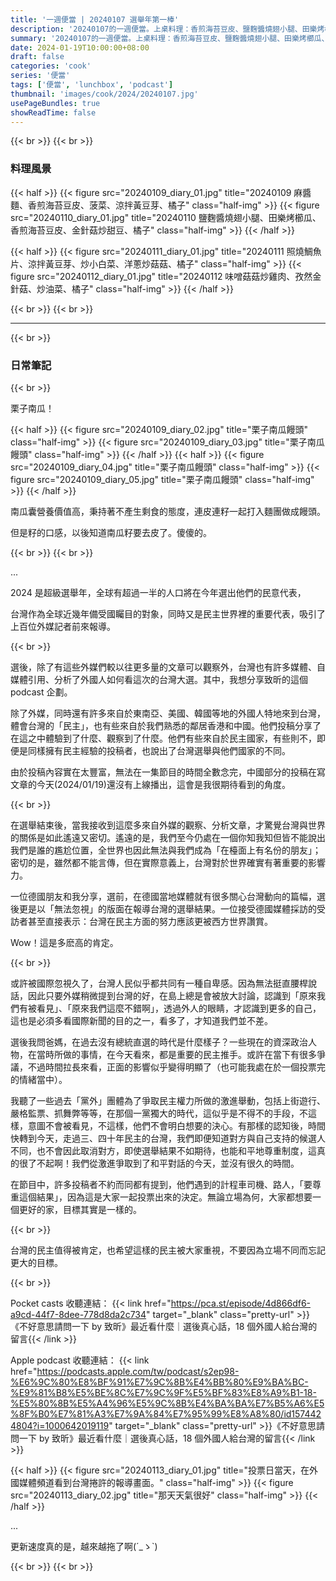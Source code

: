 ```yaml
---
title: '一週便當 | 20240107 選舉年第一棒'
description: '20240107的一週便當。上桌料理：香煎海苔豆皮、鹽麴醬燒翅小腿、田樂烤櫛瓜、孜然金針菇。'
summary: '20240107的一週便當。上桌料理：香煎海苔豆皮、鹽麴醬燒翅小腿、田樂烤櫛瓜、孜然金針菇。'
date: 2024-01-19T10:00:00+08:00
draft: false
categories: 'cook'
series: '便當'
tags: ['便當', 'lunchbox', 'podcast']
thumbnail: 'images/cook/2024/20240107.jpg'
usePageBundles: true
showReadTime: false
---
```


{{< br >}}
{{< br >}}

### 料理風景

{{< half >}}
{{< figure src="20240109_diary_01.jpg" title="20240109 麻醬麵、香煎海苔豆皮、菠菜、涼拌黃豆芽、橘子" class="half-img" >}}
{{< figure src="20240110_diary_01.jpg" title="20240110 鹽麴醬燒翅小腿、田樂烤櫛瓜、香煎海苔豆皮、金針菇炒甜豆、橘子" class="half-img" >}}
{{< /half >}}

{{< half >}}
{{< figure src="20240111_diary_01.jpg" title="20240111 照燒鯛魚片、涼拌黃豆芽、炒小白菜、洋蔥炒菇菇、橘子" class="half-img" >}}
{{< figure src="20240112_diary_01.jpg" title="20240112 味噌菇菇炒雞肉、孜然金針菇、炒油菜、橘子" class="half-img" >}}
{{< /half >}}

{{< br >}}
{{< br >}}

---

{{< br >}}

### 日常筆記

{{< br >}}

栗子南瓜！

{{< half >}}
{{< figure src="20240109_diary_02.jpg" title="栗子南瓜饅頭" class="half-img" >}}
{{< figure src="20240109_diary_03.jpg" title="栗子南瓜饅頭" class="half-img" >}}
{{< /half >}}
{{< half >}}
{{< figure src="20240109_diary_04.jpg" title="栗子南瓜饅頭" class="half-img" >}}
{{< figure src="20240109_diary_05.jpg" title="栗子南瓜饅頭" class="half-img" >}}
{{< /half >}}

南瓜囊營養價值高，秉持著不產生剩食的態度，連皮連籽一起打入麵團做成饅頭。

但是籽的口感，以後知道南瓜籽要去皮了。傻傻的。

{{< br >}}
{{< br >}}

...

2024 是超級選舉年，全球有超過一半的人口將在今年選出他們的民意代表，

台灣作為全球近幾年備受國矚目的對象，同時又是民主世界裡的重要代表，吸引了上百位外媒記者前來報導。

{{< br >}}

選後，除了有這些外媒們較以往更多量的文章可以觀察外，台灣也有許多媒體、自媒體引用、分析了外國人如何看這次的台灣大選。其中，我想分享致昕的這個 podcast 企劃。

除了外媒，同時還有許多來自於東南亞、美國、韓國等地的外國人特地來到台灣，體會台灣的「民主」，也有些來自於我們熟悉的鄰居香港和中國。他們投稿分享了在這之中體驗到了什麼、觀察到了什麼。他們有些來自於民主國家，有些則不，即便是同樣擁有民主經驗的投稿者，也說出了台灣選舉與他們國家的不同。

由於投稿內容實在太豐富，無法在一集節目的時間全數念完，中國部分的投稿在寫文章的今天(2024/01/19)還沒有上線播出，這會是我很期待看到的角度。

{{< br >}}

在選舉結束後，當我接收到這麼多來自外媒的觀察、分析文章，才驚覺台灣與世界的關係是如此遙遠又密切。遙遠的是，我們至今仍處在一個你知我知但皆不能說出我們是誰的尷尬位置，全世界也因此無法與我們成為「在檯面上有名份的朋友」；密切的是，雖然都不能言傳，但在實際意義上，台灣對於世界確實有著重要的影響力。

一位德國朋友和我分享，選前，在德國當地媒體就有很多關心台灣動向的篇幅，選後更是以「無法忽視」的版面在報導台灣的選舉結果。一位接受德國媒體採訪的受訪者甚至直接表示：台灣在民主方面的努力應該更被西方世界讚賞。

Wow！這是多麽高的肯定。

{{< br >}}

或許被國際忽視久了，台灣人民似乎都共同有一種自卑感。因為無法挺直腰桿說話，因此只要外媒稍微提到台灣的好，在島上總是會被放大討論，認識到「原來我們有被看見」、「原來我們這麼不錯啊」，透過外人的眼睛，才認識到更多的自己，這也是必須多看國際新聞的目的之一，看多了，才知道我們並不差。

選後我問爸媽，在過去沒有總統直選的時代是什麼樣子？一些現在的資深政治人物，在當時所做的事情，在今天看來，都是重要的民主推手。或許在當下有很多爭議，不過時間拉長來看，正面的影響似乎變得明顯了（也可能我處在於一個投票完的情緒當中）。

我聽了一些過去「黨外」團體為了爭取民主權力所做的激進舉動，包括上街遊行、嚴格監票、抓舞弊等等，在那個一黨獨大的時代，這似乎是不得不的手段，不這樣，意圖不會被看見，不這樣，他們不會明白想要的決心。有那樣的認知後，時間快轉到今天，走過三、四十年民主的台灣，我們即便知道對方與自己支持的候選人不同，也不會因此取消對方，即使選舉結果不如期待，也能和平地尊重制度，這真的很了不起啊！我們從激進爭取到了和平對話的今天，並沒有很久的時間。

在節目中，許多投稿者不約而同都有提到，他們遇到的計程車司機、路人，「要尊重這個結果」，因為這是大家一起投票出來的決定。無論立場為何，大家都想要一個更好的家，目標其實是一樣的。

{{< br >}}

台灣的民主值得被肯定，也希望這樣的民主被大家重視，不要因為立場不同而忘記更大的目標。

{{< br >}}

Pocket casts 收聽連結：
{{< link href="https://pca.st/episode/4d866df6-a9cd-44f7-8dee-778d8da2c734" target="_blank" class="pretty-url" >}}《不好意思請問一下 by 致昕》最近看什麼｜選後真心話，18 個外國人給台灣的留言{{< /link >}}

Apple podcast 收聽連結：
{{< link href="https://podcasts.apple.com/tw/podcast/s2ep98-%E6%9C%80%E8%BF%91%E7%9C%8B%E4%BB%80%E9%BA%BC-%E9%81%B8%E5%BE%8C%E7%9C%9F%E5%BF%83%E8%A9%B1-18-%E5%80%8B%E5%A4%96%E5%9C%8B%E4%BA%BA%E7%B5%A6%E5%8F%B0%E7%81%A3%E7%9A%84%E7%95%99%E8%A8%80/id1574424804?i=1000642019119" target="_blank" class="pretty-url" >}}《不好意思請問一下 by 致昕》最近看什麼｜選後真心話，18 個外國人給台灣的留言{{< /link >}}

{{< half >}}
{{< figure src="20240113_diary_01.jpg" title="投票日當天，在外國媒體頻道看到台灣捲許的報導畫面。" class="half-img" >}}
{{< figure src="20240113_diary_02.jpg" title="那天天氣很好" class="half-img" >}}
{{< /half >}}

...

更新速度真的是，越來越拖了啊(´\_ゝ`)

{{< br >}}
{{< br >}}
